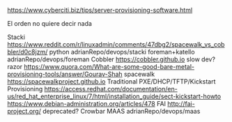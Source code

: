 https://www.cyberciti.biz/tips/server-provisioning-software.html

El orden no quiere decir nada

Stacki
  https://www.reddit.com/r/linuxadmin/comments/47dbg2/spacewalk_vs_cobbler/d0c8jzm/
  python
  adrianRepo/devops/stacki
foreman+katello
  adrianRepo/devops/foreman
Cobbler
  https://cobbler.github.io
  slow dev?
razor
  https://www.quora.com/What-are-some-good-bare-metal-provisioning-tools/answer/Gourav-Shah
spacewalk
  https://spacewalkproject.github.io
Traditional PXE/DHCP/TFTP/Kickstart Provisioning
  https://access.redhat.com/documentation/en-us/red_hat_enterprise_linux/7/html/installation_guide/sect-kickstart-howto
  https://www.debian-administration.org/articles/478
FAI
  http://fai-project.org/
  deprecated?
Crowbar
MAAS
  adrianRepo/devops/maas
